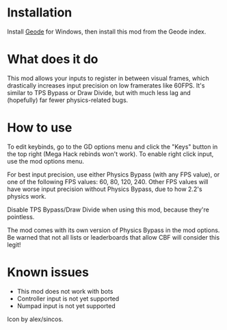 # Installation

Install [Geode](https://geode-sdk.org/install/) for Windows, then install this mod from the Geode index.

# What does it do

This mod allows your inputs to register in between visual frames, which drastically increases input precision on low framerates like 60FPS.
It's similar to TPS Bypass or Draw Divide, but with much less lag and (hopefully) far fewer physics-related bugs.

# How to use

To edit keybinds, go to the GD options menu and click the "Keys" button in the top right (Mega Hack rebinds won't work).
To enable right click input, use the mod options menu.

For best input precision, use either Physics Bypass (with any FPS value), or one of the following FPS values: 60, 80, 120, 240.
Other FPS values will have worse input precision without Physics Bypass, due to how 2.2's physics work.

Disable TPS Bypass/Draw Divide when using this mod, because they're pointless.

The mod comes with its own version of Physics Bypass in the mod options. Be warned that not all lists or leaderboards that allow CBF will consider this legit!

# Known issues

- This mod does not work with bots
- Controller input is not yet supported
- Numpad input is not yet supported

Icon by alex/sincos.